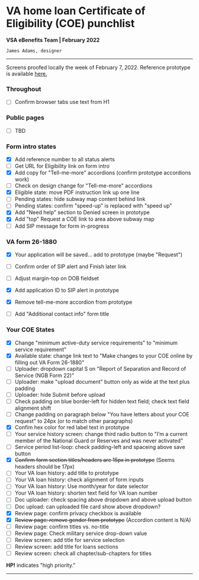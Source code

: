 # VA home loan Certificate of Eligibility (COE) punchlist
**VSA eBenefits Team | February 2022**

`James Adams, designer`

---

Screens proofed locally the week of February 7, 2022. Reference prototype is available [here.](https://preview.uxpin.com/65c0623a799c268173fe1a3cb4375f9ce00ad820#/pages/137557312)

### Throughout

- [ ] Confirm browser tabs use text from H1

### Public pages

- [ ] TBD

### Form intro states

- [x] Add reference number to all status alerts
- [ ] Get URL for Eligibility link on form intro
- [x] Add copy for "Tell-me-more" accordions (confirm prototype accordions work)
- [ ] Check on design change for "Tell-me-more" accordions
- [x] Eligible state: move PDF instruction link up one line
- [ ] Pending states: hide subway map content behind link
- [ ] Pending states: confirm "speed-up" is replaced with "speed up"
- [x] Add "Need help" section to Denied screen in prototype
- [x] Add "top" Request a COE link to area above subway map
- [ ] Add SIP message for form in-progress

### VA form 26-1880

- [x] Your application will be saved... add to prototype (maybe "Request")
- [ ] Confirm order of SIP alert and Finish later link
- [ ] Adjust margin-top on DOB fieldset
- [x] Add application ID to SIP alert in prototype
- [x] Remove tell-me-more accordion from prototype
- [ ] Add "Additional contact info" form title 


### Your COE States

- [x] Change "minimum active-duty service requirements" to "minimum service requirement"
- [x] Available state: change link text to "Make changes to your COE online by filling out VA Form 26-1880"
- [ ] Uploader: dropdown capital S on "Report of Separation and Record of Service (NGB Form 22)"
- [ ] Uploader: make "upload document" button only as wide at the text plus padding
- [ ] Uploader: hide Submit before upload
- [ ] Check padding on blue border-left for hidden text field; check text field alignment shift
- [ ] Change padding on paragraph below "You have letters about your COE request" to 24px (or to match other paragraphs)
- [x] Confim hex color for red label text in prototype
- [ ] Your service history screen: change third radio button to "I’m a current member of the National Guard or Reserves and was never activated"
- [ ] Service period list-loop: check padding-left and spaceing above save button
- [x] ~~Confirm form section titles/headers are 15px in prototype~~ (Seems headers should be 17px)
- [ ] Your VA loan history: add title to prototype
- [ ] Your VA loan history: check alignment of form inputs
- [ ] Your VA loan history: Use month/year for date selector
- [ ] Your VA loan history: shorten text field for VA loan number
- [ ] Doc uploader: check spacing above dropdown and above upload button
- [ ] Doc upload: can uploaded file card show above dropdown?
- [x] Review page: confirm privacy checkbox is available
- [x] ~~Review page: remove gender from prototype~~ (Accordion content is N/A)
- [ ] Review page: confirm titles vs. no-title
- [ ] Review page: Check military service drop-down value
- [ ] Review screen: add title for service selection
- [ ] Review screen: add title for loans sections
- [ ] Review screen: check all chapter/sub-chapters for titles

**HP!** indicates "high priority."

---

